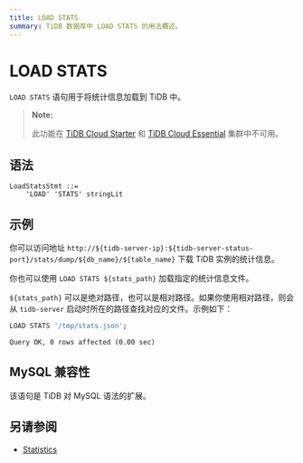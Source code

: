 ```yaml
---
title: LOAD STATS
summary: TiDB 数据库中 LOAD STATS 的用法概述。
---
```


# LOAD STATS

`LOAD STATS` 语句用于将统计信息加载到 TiDB 中。

> **Note:**
>
> 此功能在 [TiDB Cloud Starter](https://docs.pingcap.com/tidbcloud/select-cluster-tier#tidb-cloud-serverless) 和 [TiDB Cloud Essential](https://docs.pingcap.com/tidbcloud/select-cluster-tier#essential) 集群中不可用。

## 语法

```ebnf+diagram
LoadStatsStmt ::=
    'LOAD' 'STATS' stringLit
```

## 示例

你可以访问地址 `http://${tidb-server-ip}:${tidb-server-status-port}/stats/dump/${db_name}/${table_name}` 下载 TiDB 实例的统计信息。

你也可以使用 `LOAD STATS ${stats_path}` 加载指定的统计信息文件。

`${stats_path}` 可以是绝对路径，也可以是相对路径。如果你使用相对路径，则会从 `tidb-server` 启动时所在的路径查找对应的文件。示例如下：

```sql
LOAD STATS '/tmp/stats.json';
```

```
Query OK, 0 rows affected (0.00 sec)
```

## MySQL 兼容性

该语句是 TiDB 对 MySQL 语法的扩展。

## 另请参阅

* [Statistics](/statistics.md)
